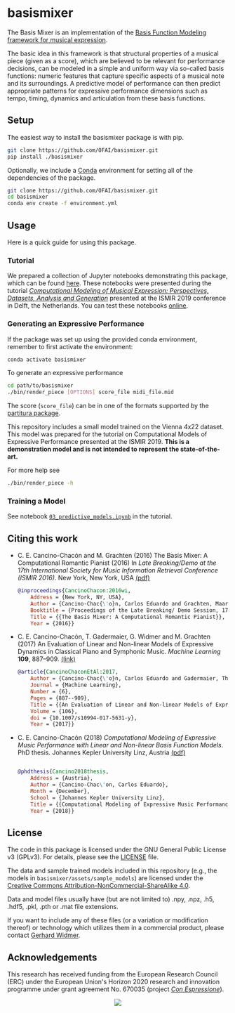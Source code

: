 # basismixer
The Basis Mixer is an implementation of the [Basis Function Modeling framework for musical expression](http://www.carloscancinochacon.com/documents/online_extras/phd_thesis/basis_function_models.html). 

The basic idea in this framework is that structural properties of a musical piece (given as a score), which are believed to be relevant for performance decisions, can be modeled in a simple and uniform way via so-called basis functions: numeric features that capture specific aspects of a musical note and its surroundings. A predictive model of performance can then predict appropriate patterns for expressive performance dimensions such as tempo, timing, dynamics and articulation from these basis functions.

## Setup

The easiest way to install the basismixer package is with pip.

```bash
git clone https://github.com/OFAI/basismixer.git
pip install ./basismixer
```

Optionally, we include a [Conda](https://docs.conda.io/en/latest/miniconda.html) environment for setting all of the dependencies of the package.

```bash
git clone https://github.com/OFAI/basismixer.git
cd basismixer
conda env create -f environment.yml
```
	


## Usage

Here is a quick guide for using this package. 

### Tutorial

We prepared a collection of Jupyter notebooks demonstrating this package, which can be found [here](https://github.com/mgrachten/basismixer-notebooks). These notebooks were presented during the tutorial [*Computational Modeling of Musical Expression: Perspectives, Datasets, Analysis and Generation*](https://ismir2019.ewi.tudelft.nl/?q=node/39) presented at the ISMIR 2019 conference in Delft, the Netherlands. You can test these notebooks [online](https://mybinder.org/v2/gh/mgrachten/basismixer-notebooks/master).


### Generating an Expressive Performance

If the package was set up using the provided conda environment, remember to first activate the environment:

```bash
conda activate basismixer
```

To generate an expressive performance

```bash
cd path/to/basismixer
./bin/render_piece [OPTIONS] score_file midi_file.mid
```

The score (`score_file`) can be in one of the formats supported by the [partitura package](https://partitura.readthedocs.io/en/latest/). 

This repository includes a small model trained on the Vienna 4x22 dataset. This model was prepared for the tutorial on Computational Models of Expressive Performance presented at the ISMIR 2019. **This is a demonstration model and is not intended to represent the state-of-the-art.**

For more help see

```bash
./bin/render_piece -h
```

### Training a Model
See notebook [`03_predictive_models.ipynb`](https://github.com/mgrachten/basismixer-notebooks/blob/master/03_predictive_models.ipynb) in the tutorial.

## Citing this work

* C. E. Cancino-Chacón and M. Grachten (2016) The Basis Mixer: A Computational Romantic Pianist (2016) In *Late Breaking/Demo at the 17th International Society for Music Information Retrieval Conference (ISMIR 2016)*. New York, New York, USA [(pdf)](http://www.carloscancinochacon.com/documents/extended_abstracts/CancinoGrachten-ISMIR2016-LBD-ext-abstract.pdf)

	```bibtex
	@inproceedings{CancinoChacon:2016wi,
		Address = {New York, NY, USA},
		Author = {Cancino-Chac{\'o}n, Carlos Eduardo and Grachten, Maarten},
		Booktitle = {Proceedings of the Late Breaking/ Demo Session, 17th International Society for Music Information Retrieval Conference (ISMIR 2016)},
		Title = {{The Basis Mixer: A Computational Romantic Pianist}},
		Year = {2016}}
	```

* C. E. Cancino-Chacón, T. Gadermaier, G. Widmer and M. Grachten (2017) An Evaluation of Linear and Non-linear Models of Expressive Dynamics in Classical Piano and Symphonic Music. *Machine Learning* **109**, 887–909. [(link)](https://doi.org/10.1007/s10994-017-5631-y)

	```bibtex
	@article{CancinoChaconEtAl:2017,
		Author = {Cancino-Chac{\'o}n, Carlos Eduardo and Gadermaier, Thassilo and Widmer, Gerhard and Grachten, Maarten},
		Journal = {Machine Learning},
		Number = {6},
		Pages = {887--909},
		Title = {{An Evaluation of Linear and Non-linear Models of Expressive Dynamics in Classical Piano and Symphonic Music}},
		Volume = {106},
		doi = {10.1007/s10994-017-5631-y},
		Year = {2017}}
	```
	

* C. E. Cancino-Chacón (2018) *Computational Modeling of Expressive Music Performance with Linear and Non-linear Basis Function Models*. PhD thesis. Johannes Kepler University Linz, Austria [(pdf)](http://www.carloscancinochacon.com/documents/thesis/Cancino-JKU-2018.pdf)

	```bibtex

	@phdthesis{Cancino2018thesis,
		Address = {Austria},
		Author = {Cancino-Chac\'on, Carlos Eduardo},
		Month = {December},
		School = {Johannes Kepler University Linz},
		Title = {{Computational Modeling of Expressive Music Performance with Linear and Non-linear Basis Function Models}},
		Year = {2018}}
	```

## License

The code in this package is licensed under the GNU General Public License v3 (GPLv3). For details, please see the [LICENSE](https://github.com/OFAI/basismixer/blob/develop/LICENSE) file. 

The data and sample trained models included in this repository (e.g., the models in `basismixer/assets/sample_models`) are licensed under the [Creative Commons Attribution-NonCommercial-ShareAlike 4.0](https://creativecommons.org/licenses/by-nc-sa/4.0/legalcode).

Data and model files usually have (but are not limited to) .npy, .npz, .h5, .hdf5, .pkl, .pth or .mat file extensions.

If you want to include any of these files (or a variation or modification thereof) or technology which utilizes them in a commercial product, please contact [Gerhard Widmer](https://www.jku.at/en/institute-of-computational-perception/about-us/people/gerhard-widmer/).

## Acknowledgements

This research has received funding from the European Research Council (ERC) under the European Union's Horizon 2020 research and innovation programme under grant agreement No. 670035 (project [*Con Espressione*](https://www.jku.at/en/institute-of-computational-perception/research/projects/con-espressione/)).

<p align="center">
  <img src="https://www.jku.at/fileadmin/_processed_/4/3/csm_erc_eu_8b7e33136b.png" />
</p>

